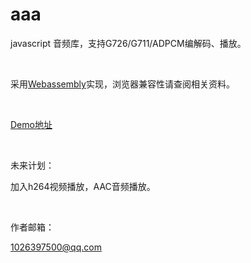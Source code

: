 aaa
=====

javascript 音频库，支持G726/G711/ADPCM编解码、播放。

&nbsp;

采用[Webassembly](https://webassembly.org)实现，浏览器兼容性请查阅相关资料。

&nbsp;

[Demo地址](https://jy4340132.github.io/aaa/demo/demo.html)

&nbsp;

未来计划：

加入h264视频播放，AAC音频播放。

&nbsp;

作者邮箱：

1026397500@qq.com
